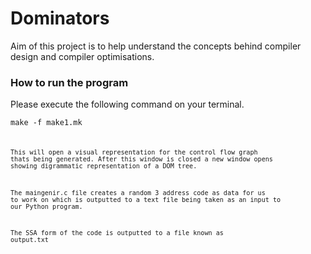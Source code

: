 # Dominators
Aim of this project is to help understand the concepts behind compiler design and compiler optimisations.

<h3>How to run the program</h3>
Please execute the following command on your terminal.

<code>make -f make1.mk<code>

This will open a visual representation for the control flow graph thats being generated.
After this window is closed a new window opens showing digrammatic representation of a DOM tree.

The maingenir.c file creates a random 3 address code as data for us to work on which is outputted to a text file being taken as an input to our Python program.

The SSA form of the code is outputted to a file known as output.txt
